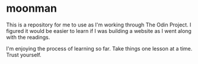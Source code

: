 # moonman

This is a repository for me to use as I'm working through The Odin Project.  I figured it would be easier to learn if I was building a website as I went along with the readings.  

I'm enjoying the process of learning so far.  Take things one lesson at a time.  Trust yourself.